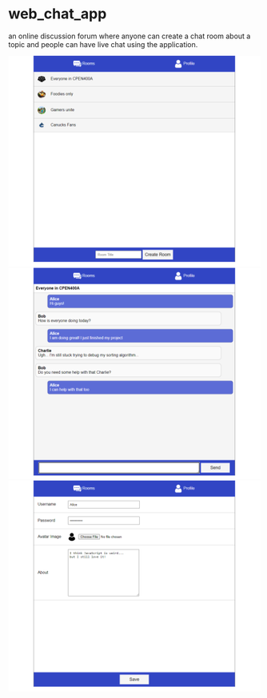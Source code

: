 # web_chat_app
an online discussion forum where anyone can create a chat room about a topic and people can have live chat using the application.

![mainpage.png](./screenshot/main-page.png)
![chatpage.png](./screenshot/chat-page.png)
![profile.png](./screenshot/profile-page.png)
